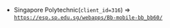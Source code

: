  - Singapore Polytechnic(`client_id=316`) => [`https://esp.sp.edu.sg/webapps/Bb-mobile-bb_bb60/`](https://esp.sp.edu.sg/webapps/Bb-mobile-bb_bb60/)
